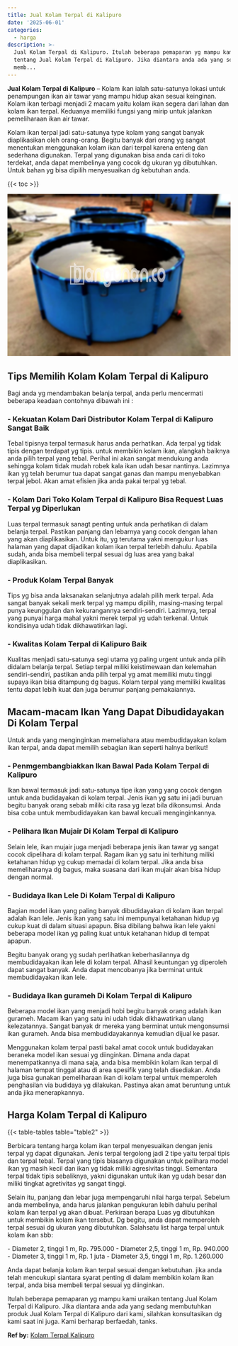 ```yaml
---
title: Jual Kolam Terpal di Kalipuro
date: '2025-06-01'
categories:
  - harga
description: >-
  Jual Kolam Terpal di Kalipuro. Itulah beberapa pemaparan yg mampu kami uraikan
  tentang Jual Kolam Terpal di Kalipuro. Jika diantara anda ada yang sedang
  memb...
---
```


**Jual Kolam Terpal di Kalipuro** – Kolam ikan ialah satu-satunya lokasi untuk penampungan ikan air tawar yang mampu hidup akan sesuai keinginan. Kolam ikan terbagi menjadi 2 macam yaitu kolam ikan segera dari lahan dan kolam ikan terpal. Keduanya memiliki fungsi yang mirip untuk jalankan pemeliharaan ikan air tawar.

Kolam ikan terpal jadi satu-satunya type kolam yang sangat banyak diaplikasikan oleh orang-orang. Begitu banyak dari orang yg sangat menentukan menggunakan kolam ikan dari terpal karena enteng dan sederhana digunakan. Terpal yang digunakan bisa anda cari di toko terdekat, anda dapat membelinya yang cocok dg ukuran yg dibutuhkan. Untuk bahan yg bisa dipilih menyesuaikan dg kebutuhan anda.

{{< toc >}}

![Jual Kolam Terpal di Kalipuro](/images/jual-kolam-terpal-18.png)

## Tips Memilih Kolam Kolam Terpal di Kalipuro

Bagi anda yg mendambakan belanja terpal, anda perlu mencermati beberapa keadaan contohnya dibawah ini :

### \- Kekuatan Kolam Dari Distributor Kolam Terpal di Kalipuro Sangat Baik

Tebal tipisnya terpal termasuk harus anda perhatikan. Ada terpal yg tidak tipis dengan terdapat yg tipis. untuk membikin kolam ikan, alangkah baiknya anda pilih terpal yang tebal. Perihal ini akan sangat mendukung anda sehingga kolam tidak mudah robek kala ikan udah besar nantinya. Lazimnya ikan yg telah berumur tua dapat sangat ganas dan mampu menyebabkan terpal jebol. Akan amat efisien jika anda pakai terpal yg tebal.

### \- Kolam Dari Toko Kolam Terpal di Kalipuro Bisa Request Luas Terpal yg Diperlukan

Luas terpal termasuk sanagt penting untuk anda perhatikan di dalam belanja terpal. Pastikan panjang dan lebarnya yang cocok dengan lahan yang akan diaplikasikan. Untuk itu, yg terutama yakni mengukur luas halaman yang dapat dijadikan kolam ikan terpal terlebih dahulu. Apabila sudah, anda bisa membeli terpal sesuai dg luas area yang bakal diaplikasikan.

### \- Produk Kolam Terpal Banyak

Tips yg bisa anda laksanakan selanjutnya adalah pilih merk terpal. Ada sangat banyak sekali merk terpal yg mampu dipilih, masing-masing terpal punya keunggulan dan kekurangannya sendiri-sendiri. Lazimnya, terpal yang punyai harga mahal yakni merek terpal yg udah terkenal. Untuk kondisinya udah tidak dikhawatirkan lagi.

### \- Kwalitas Kolam Terpal di Kalipuro Baik

Kualitas menjadi satu-satunya segi utama yg paling urgent untuk anda pilih didalam belanja terpal. Setiap terpal miliki keistimewaan dan kelemahan sendiri-sendiri, pastikan anda pilih terpal yg amat memiliki mutu tinggi supaya ikan bisa ditampung dg bagus. Kolam terpal yang memiliki kwalitas tentu dapat lebih kuat dan juga berumur panjang pemakaiannya.

## Macam-macam Ikan Yang Dapat Dibudidayakan Di Kolam Terpal

Untuk anda yang menginginkan memeliahara atau membudidayakan kolam ikan terpal, anda dapat memilih sebagian ikan seperti halnya berikut!

### \- Penmgembangbiakkan Ikan Bawal Pada Kolam Terpal di Kalipuro

Ikan bawal termasuk jadi satu-satunya tipe ikan yang yang cocok dengan untuk anda budidayakan di kolam terpal. Jenis ikan yg satu ini jadi buruan begitu banyak orang sebab miliki cita rasa yg lezat bila dikonsumsi. Anda bisa coba untuk membudidayakan kan bawal kecuali menginginkannya.

### \- Pelihara Ikan Mujair Di Kolam Terpal di Kalipuro

Selain lele, ikan mujair juga menjadi beberapa jenis ikan tawar yg sangat cocok dipelihara di kolam terpal. Ragam ikan yg satu ini terhitung miliki ketahanan hidup yg cukup memadai di kolam terpal. Jika anda bisa memeliharanya dg bagus, maka suasana dari ikan mujair akan bisa hidup dengan normal.

### \- Budidaya Ikan Lele Di Kolam Terpal di Kalipuro

Bagian model ikan yang paling banyak dibudidayakan di kolam ikan terpal adalah ikan lele. Jenis ikan yang satu ini mempunyai ketahanan hidup yg cukup kuat di dalam situasi apapun. Bisa dibilang bahwa ikan lele yakni beberapa model ikan yg paling kuat untuk ketahanan hidup di tempat apapun.

Begitu banyak orang yg sudah perlihatkan keberhasilannya dg membudidayakan ikan lele di kolam terpal. Alhasil keuntungan yg diperoleh dapat sangat banyak. Anda dapat mencobanya jika berminat untuk membudidayakan ikan lele.

### \- Budidaya Ikan gurameh Di Kolam Terpal di Kalipuro

Beberapa model ikan yang menjadi hobi begitu banyak orang adalah ikan gurameh. Macam ikan yang satu ini udah tidak dikhawatirkan ulang kelezatannya. Sangat banyak dr mereka yang berminat untuk mengonsumsi ikan gurameh. Anda bisa membudidayakannya kemudian dijual ke pasar.

Menggunakan kolam terpal pasti bakal amat cocok untuk budidayakan beraneka model ikan sesuai yg diinginkan. Dimana anda dapat menempatkannya di mana saja, anda bisa membikin kolam ikan terpal di halaman tempat tinggal atau di area spesifik yang telah disediakan. Anda juga bisa gunakan pemeliharaan ikan di kolam terpal untuk memperoleh penghasilan via budidaya yg dilakukan. Pastinya akan amat beruntung untuk anda jika menerapkannya.

## Harga Kolam Terpal di Kalipuro

{{< table-tables table="table2" >}}

Berbicara tentang harga kolam ikan terpal menyesuaikan dengan jenis terpal yg dapat digunakan. Jenis terpal tergolong jadi 2 tipe yaitu terpal tipis dan terpal tebal. Terpal yang tipis biasanya digunakan untuk pelihara model ikan yg masih kecil dan ikan yg tidak miliki agresivitas tinggi. Sementara terpal tidak tipis sebaliknya, yakni digunakan untuk ikan yg udah besar dan miliki tingkat agretivitas yg sangat tinggi.

Selain itu, panjang dan lebar juga mempengaruhi nilai harga terpal. Sebelum anda membelinya, anda harus jalankan pengukuran lebih dahulu perihal kolam ikan terpal yg akan dibuat. Perkiraan berapa Luas yg dibutuhkan untuk membikin kolam ikan tersebut. Dg begitu, anda dapat memperoleh terpal sesuai dg ukuran yang dibutuhkan. Salahsatu list harga terpal untuk kolam ikan sbb:

\- Diameter 2, tinggi 1 m, Rp. 795.000 - Diameter 2,5, tinggi 1 m, Rp. 940.000 - Diameter 3, tinggi 1 m, Rp. 1 juta - Diameter 3,5, tinggi 1 m, Rp. 1.260.000

Anda dapat belanja kolam ikan terpal sesuai dengan kebutuhan. jika anda telah mencukupi siantara syarat penting di dalam membikin kolam ikan terpal, anda bisa membeli terpal sesuai yg diinginkan.

Itulah beberapa pemaparan yg mampu kami uraikan tentang Jual Kolam Terpal di Kalipuro. Jika diantara anda ada yang sedang membutuhkan produk Jual Kolam Terpal di Kalipuro dari kami, silahkan konsultasikan dg kami saat ini juga. Kami berharap berfaedah, tanks.

**Ref by:** [Kolam Terpal Kalipuro](https://id.wikipedia.org/wiki/Kolam)
